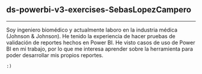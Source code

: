 ## ds-powerbi-v3-exercises-SebasLopezCampero
---

Soy ingeniero biomédico y actualmente laboro en la industria médica (Johnson & Johnson). He tenido la experiencia de hacer pruebas de validación de reportes hechos en Power BI.
He visto casos de uso de Power BI en mi trabajo, por lo que me interesa aprender sobre la herramienta para poder desarrollar mis propios reportes.

`:)`
